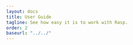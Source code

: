 ```yaml
---
layout: docs
title: User Guide
tagline: See how easy it is to work with Rasp.
order: 2
baseurl: "../../"
---
```

